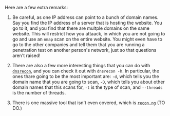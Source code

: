 Here are a few extra remarks:

1. Be careful, as one IP address can point to a bunch of domain names. Say you find the IP address of a server that is hosting the website. You go to it, and you find that there are multple domains on the same website. This will restrict how you attaack, in which you are not going to go and use an `nmap` scan on the entire website. You might even have to go to the other companies and tell them that you are running a penetration test on another person's network, just so that questions aren't raised!

2. There are also a few more interesting things that you can do with [`dnsrecon`](https://www.kali.org/tools/dnsrecon/), and you can check it out with `dnsrecon -h`. In particular, the ones thare going to be the most important are: `-d`, which tells you the domain name that you are going to scan, `-D`, which tells you about other domain names that this scans for, `-t` is the type of scan, and `--threads` is the number of threads.

3. There is one massive tool that isn't even covered, which is [`recon.ng`](https://www.kali.org/tools/recon-ng/) (TO DO.)
